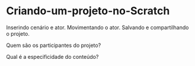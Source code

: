 # Criando-um-projeto-no-Scratch
Inserindo cenário e ator. Movimentando o ator. Salvando e compartilhando o projeto.

Quem são os participantes do projeto?

Qual é a especificidade do conteúdo?
